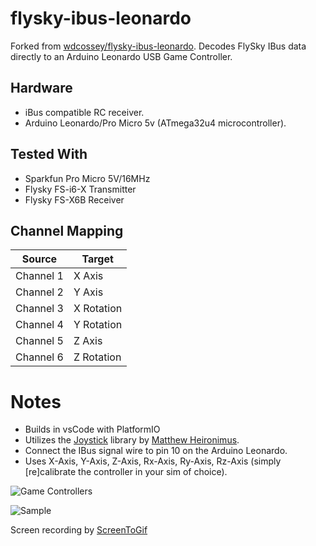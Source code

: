 # flysky-ibus-leonardo

Forked from [wdcossey/flysky-ibus-leonardo](https://github.com/wdcossey/flysky-ibus-leonardo).  Decodes FlySky IBus data directly to an Arduino Leonardo USB Game Controller.

## Hardware

* iBus compatible RC receiver.
* Arduino Leonardo/Pro Micro 5v (ATmega32u4 microcontroller).

## Tested With

- Sparkfun Pro Micro 5V/16MHz
- Flysky FS-i6-X Transmitter
- Flysky FS-X6B Receiver

## Channel Mapping

Source | Target
------------ | -------------
Channel 1 | X Axis
Channel 2 | Y Axis
Channel 3 | X Rotation
Channel 4 | Y Rotation
Channel 5 | Z Axis
Channel 6 | Z Rotation

# Notes

* Builds in vsCode with PlatformIO
* Utilizes the [Joystick](https://github.com/MHeironimus/ArduinoJoystickLibrary) library by [Matthew Heironimus](https://github.com/MHeironimus).
* Connect the IBus signal wire to pin 10 on the Arduino Leonardo.
* Uses X-Axis, Y-Axis, Z-Axis, Rx-Axis, Ry-Axis, Rz-Axis (simply [re]calibrate the controller in your sim of choice).

![Game Controllers](/images/win10_game_controllers.png)

![Sample](/images/win10_sample.gif)

Screen recording by [ScreenToGif](https://github.com/NickeManarin/ScreenToGif)
